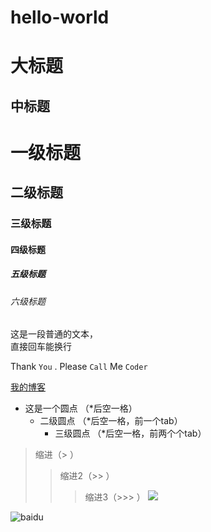 # hello-world
大标题 
===
中标题
---
# 一级标题
## 二级标题
### 三级标题
#### 四级标题
##### 五级标题
###### 六级标题

这是一段普通的文本，  
直接回车能换行 

Thank `You` . Please `Call` Me `Coder`

[我的博客](https://github.com/BorgPan)
* 这是一个圆点  （*后空一格）
  * 二级圆点  （*后空一格，前一个tab）
    * 三级圆点 （*后空一格，前两个个tab）
> 缩进（> ）
>>缩进2（>> ）
>>>缩进3（>>> ）
![](http://www.baidu.com/img/bdlogo.gif)

![baidu](http://www.baidu.com/img/bdlogo.gif) 
